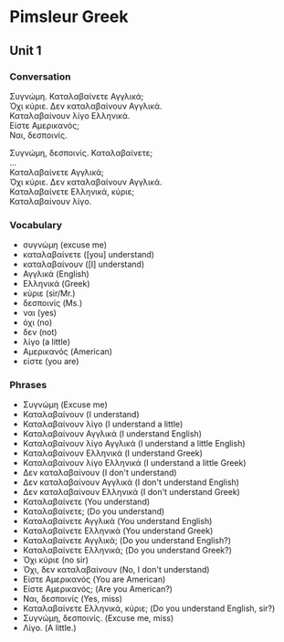 # Pimsleur Greek

## Unit 1

### Conversation

Συγνώμη. Καταλαβαίνετε Αγγλικά;  
Όχι κύριε. Δεν καταλαβαίνουν Αγγλικά.  
Καταλαβαίνουν λίγο Ελληνικά.  
Είστε Αμερικανός;  
Ναι, δεσποινίς.  

Συγνώμη, δεσποινίς. Καταλαβαίνετε;  
...  
Καταλαβαίνετε Αγγλικά;  
Όχι κύριε. Δεν καταλαβαίνουν Αγγλικά.  
Καταλαβαίνετε Ελληνικά, κύριε;  
Καταλαβαίνουν λίγο.  

### Vocabulary

- συγνώμη (excuse me)
- καταλαβαίνετε ([you] understand)
- καταλαβαίνουν ([I] understand)
- Αγγλικά (English)
- Ελληνικά (Greek)
- κύριε (sir/Mr.)
- δεσποινίς (Ms.)
- ναι (yes)
- όχι (no)
- δεν (not)
- λίγο (a little)
- Αμερικανός (American)
- είστε (you are)

### Phrases

- Συγνώμη (Excuse me)
- Καταλαβαίνουν (I understand)
- Καταλαβαίνουν λίγο (I understand a little)
- Καταλαβαίνουν Αγγλικά (I understand English)
- Καταλαβαίνουν λίγο Αγγλικά (I understand a little English)
- Καταλαβαίνουν Ελληνικά (I understand Greek)
- Καταλαβαίνουν λίγο Ελληνικά (I understand a little Greek)
- Δεν καταλαβαίνουν (I don't understand)
- Δεν καταλαβαίνουν Αγγλικά (I don't understand English)
- Δεν καταλαβαίνουν Ελληνικά (I don't understand Greek)
- Καταλαβαίνετε (You understand)
- Καταλαβαίνετε; (Do you understand)
- Καταλαβαίνετε Αγγλικά (You understand English)
- Καταλαβαίνετε Ελληνικά (You understand Greek)
- Καταλαβαίνετε Αγγλικά; (Do you understand English?)
- Καταλαβαίνετε Ελληνικά; (Do you understand Greek?)
- Όχι κύριε (no sir)
- Όχι, δεν καταλαβαίνουν (No, I don't understand)
- Είστε Αμερικανός (You are American)
- Είστε Αμερικανός; (Are you American?)
- Ναι, δεσποινίς (Yes, miss)
- Καταλαβαίνετε Ελληνικά, κύριε; (Do you understand English, sir?)
- Συγνώμη, δεσποινίς. (Excuse me, miss)
- Λίγο. (A little.)